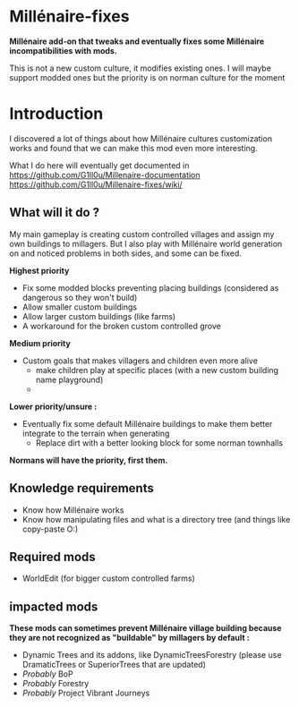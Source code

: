 # Millénaire-fixes
**Millénaire add-on that tweaks and eventually fixes some Millénaire incompatibilities with mods.**

This is not a new custom culture, it modifies existing ones. I will maybe support modded ones but the priority is on norman culture for the moment

# Introduction
I discovered a lot of things about how Millénaire cultures customization works and found that we can make this mod even more interesting.

What I do here will eventually get documented in https://github.com/G1ll0u/Millenaire-documentation
https://github.com/G1ll0u/Millenaire-fixes/wiki/

## What will it do ?
My main gameplay is creating custom controlled villages and assign my own buildings to millagers. But I also play with Millénaire world generation on and noticed problems in both sides, and some can be fixed.

**Highest priority**
* Fix some modded blocks preventing placing buildings (considered as dangerous so they won't build)
* Allow smaller custom buildings
* Allow larger custom buildings (like farms)
* A workaround for the broken custom controlled grove

**Medium priority**
* Custom goals that makes villagers and children even more alive
  * make children play at specific places (with a new custom building name playground)
  * 

**Lower priority/unsure :**
* Eventually fix some default Millénaire buildings to make them better integrate to the terrain when generating
  * Replace dirt with a better looking block for some norman townhalls  

**Normans will have the priority, first them.**

## Knowledge requirements
* Know how Millénaire works
* Know how manipulating files and what is a directory tree (and things like copy-paste O:)

## Required mods
* WorldEdit (for bigger custom controlled farms)

## impacted mods
**These mods can sometimes prevent Millénaire village building because they are not recognized as "buildable" by millagers by default :**

* Dynamic Trees and its addons, like DynamicTreesForestry (please use DramaticTrees or SuperiorTrees that are updated)
* *Probably* BoP
* *Probably* Forestry
* *Probably* Project Vibrant Journeys

